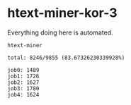 # htext-miner-kor-3

Everything doing here is automated.

```
htext-miner

total: 8246/9855 (83.67326230339928%)

job0: 1489
job1: 1726
job2: 1627
job3: 1780
job4: 1624
```